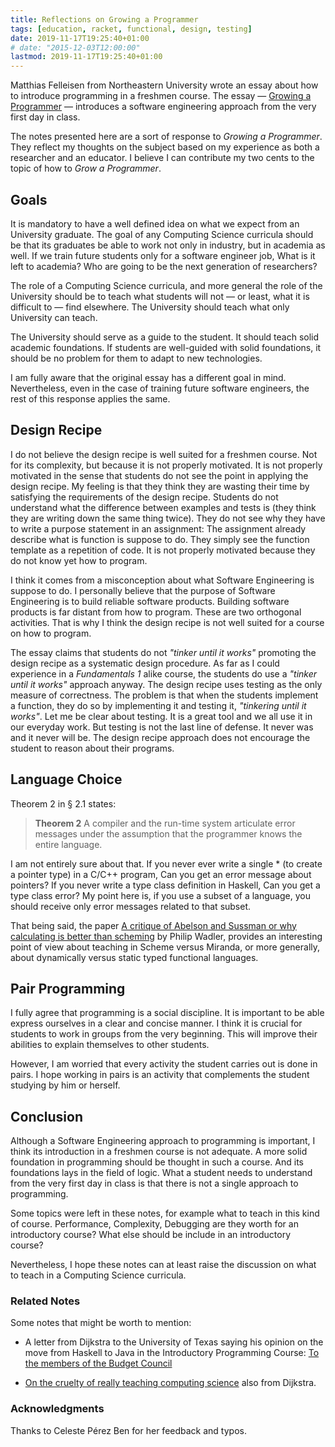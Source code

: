 ```yaml
---
title: Reflections on Growing a Programmer
tags: [education, racket, functional, design, testing]
date: 2019-11-17T19:25:40+01:00
# date: "2015-12-03T12:00:00"
lastmod: 2019-11-17T19:25:40+01:00
---
```


Matthias Felleisen from Northeastern University wrote an essay about how to introduce programming in a freshmen course.
The essay &mdash;
[Growing a Programmer](http://www.ccs.neu.edu/home/matthias/Thoughts/Growing_a_Programmer.html) &mdash; introduces a software engineering approach from the very first day in class.

The notes presented here are a sort of response to *Growing a Programmer*.
They reflect my thoughts on the subject based on my experience as both a researcher and an educator.
I believe I can contribute my two cents to the topic of how to *Grow a Programmer*.

## Goals

It is mandatory to have a well defined idea on what we expect from an University graduate.
The goal of any Computing Science curricula should be that its graduates be able to work not only in industry, but in academia as well.
If we train future students only for a software engineer job, What is it left to academia?
Who are going to be the next generation of researchers?

The role of a Computing Science curricula, and more general the role of the University should be to teach what students will not &mdash; or least, what it is difficult to &mdash; find elsewhere.
The University should teach what only University can teach.

The University should serve as a guide to the student.
It should teach solid academic foundations.
If students are well-guided with solid foundations, it should be no problem for them to adapt to new technologies.

I am fully aware that the original essay has a different goal in mind.
Nevertheless, even in the case of training future software engineers, the rest of this response applies the same.

## Design Recipe

I do not believe the design recipe is well suited for a freshmen course.
Not for its complexity, but because it is not properly motivated.
It is not properly motivated in the sense that students do not see the point in applying the design recipe.
My feeling is that they think they are wasting their time by satisfying the requirements of the design recipe.
Students do not understand what the difference between examples and tests is (they think they are writing down the same thing twice).
They do not see why they have to write a purpose statement in an assignment: The assignment already describe what is function is suppose to do.
They simply see the function template as a repetition of code.
It is not properly motivated because they do not know yet how to program.

I think it comes from a misconception about what Software Engineering is suppose to do.
I personally believe that the purpose of Software Engineering is to build reliable software products.
Building software products is far distant from how to program.
These are two orthogonal activities.
That is why I think the design recipe is not well suited for a course on how to program.

The essay claims that students do not *"tinker until it works"* promoting the design recipe as a systematic design procedure.
As far as I could experience in a *Fundamentals 1* alike course, the students do use a *"tinker until it works"* approach anyway.
The design recipe uses testing as the only measure of correctness.
The problem is that when the students implement a function, they do so by implementing it and testing it, *"tinkering until it works"*.
Let me be clear about testing.
It is a great tool and we all use it in our everyday work.
But testing is not the last line of defense.
It never was and it never will be.
The design recipe approach does not encourage the student to reason about their programs.

## Language Choice

Theorem 2 in &sect; 2.1 states:

> **Theorem 2** A compiler and the run-time system articulate error messages under the assumption that the programmer knows the entire language.

I am not entirely sure about that.
If you never ever write a single * (to create a pointer type) in a C/C++ program, Can you get an error message about pointers?
If you never write a type class definition in Haskell, Can you get a type class error?
My point here is, if you use a subset of a language, you should receive only error messages related to that subset.

That being said, the paper [A critique of Abelson and Sussman or why calculating is better than scheming](http://www.cs.kent.ac.uk/people/staff/dat/miranda/wadler87.pdf) by Philip Wadler, provides an interesting point of view about teaching in Scheme versus Miranda, or more generally, about dynamically versus static typed functional languages.

## Pair Programming

I fully agree that programming is a social discipline.
It is important to be able express ourselves in a clear and concise manner.
I think it is crucial for students to work in groups from the very beginning.
This will improve their abilities to explain themselves to other students.

However, I am worried that every activity the student carries out is done in pairs.
I hope working in pairs is an activity that complements the student studying by him or herself.

## Conclusion

Although a Software Engineering approach to programming is important, I think its introduction in a freshmen course is not adequate.
A more solid foundation in programming should be thought in such a course.
And its foundations lays in the field of logic.
What a student needs to understand from the very first day in class is that there is not a single approach to programming.

Some topics were left in these notes, for example what to teach in this kind of course.
Performance, Complexity, Debugging are they worth for an introductory course?
What else should be include in an introductory course?

Nevertheless, I hope these notes can at least raise the discussion on what to teach in a Computing Science curricula.

### Related Notes

Some notes that might be worth to mention:

* A letter from Dijkstra to the University of Texas saying his opinion on the move from Haskell to Java in the Introductory Programming Course:
[To the members of the Budget Council](http://www.cs.utexas.edu/users/EWD/OtherDocs/To%20the%20Budget%20Council%20concerning%20Haskell.pdf)

* [On the cruelty of really teaching computing science](http://www.cs.utexas.edu/~EWD/transcriptions/EWD10xx/EWD1036.html) also from Dijkstra.

### Acknowledgments

Thanks to Celeste Pérez Ben for her feedback and typos.
